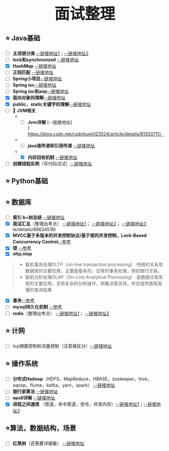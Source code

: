 # <div align='center' ><font size='40'>面试整理</font></div>

## :star: Java基础
- [ ] **主流锁分类** [--链接地址1](https://www.cnblogs.com/song-wentao/p/12658330.html)；[--链接地址2](https://blog.csdn.net/qq_25827845/article/details/74139773)
- [ ] **lock和synchronized** [--链接地址](https://blog.csdn.net/e54332/article/details/86577071)
- [x] **HashMap** [--链接地址](https://www.jb51.net/article/158959.htm)
- [ ] **正则匹配** [--链接地址](https://blog.csdn.net/weixin_44259720/article/details/88179885)
- [ ] **Spring小项目**[--链接地址](https://blog.csdn.net/baidu_39298625/article/details/98102453)
- [ ] **Spring ioc**[--链接地址](https://blog.csdn.net/CREATE_17/article/details/102735077)
- [ ] **Spring ioc和aop**[--链接地址](https://www.jianshu.com/p/78ba8bafb90a)
- [x] **面向对象的理解**[--链接地址](https://blog.csdn.net/phphot/article/details/3111708)
- [x] **public，static关键字的理解**[--链接地址](https://blog.csdn.net/yxpandjay/article/details/80209429)
- [ ] :anger: **JVM相关**
   + - [ ] **Jvm详解** [--链接地址](https://blog.csdn.net/csdnliuxin123524/article/details/81303711）
   + - [ ] **java值传递和引用传递** [--链接地址](https://blog.csdn.net/bntx2jsqfehy7/article/details/83508006)
   + - [x] **内存回收机制** [--链接地址](https://www.cnblogs.com/dz-boss/p/10219503.html)
- [ ] **创建线程实例**（写代码试试）[--链接地址](https://blog.csdn.net/qq_43574339/article/details/100131201)

## :star: Python基础

## :star: 数据库
- [ ] **索引 b+树总结** [--链接地址](https://www.jianshu.com/p/c82148473235)
- [x] **面试汇总**（整理出考点） [--链接地址1](https://www.cnblogs.com/williamjie/p/11081592.html)； [--链接地址2](https://segmentfault.com/a/1190000018371218)； [--链接地址3](https://blog.csdn.net/qq_36906627/article/details/86634518)
le/details/86634518)
- [x] **MVCC基于多版本的并发控制协议/基于锁的并发控制，Lock-Based Concurrency Control**[--参考](https://baijiahao.baidu.com/s?id=1669272579360136533&wfr=spider&for=pc)
- [x] **锁** [--参考](https://www.cnblogs.com/localtion/p/10516656.html)
- [x] **oltp;olap**
> + 联机事务处理OLTP（on-line transaction processing）:传统的关系型数据库的主要应用，主要是基本的、日常的事务处理，例如银行交易。
> + 联机分析处理OLAP（On-Line Analytical Processing）:是数据仓库系统的主要应用，支持复杂的分析操作，侧重决策支持，并且提供直观易懂的查询结果
- [x] **事务**[--参考](https://blog.csdn.net/qq_36906627/article/details/86634518)
- [ ] **mysql持久化机制** [--参考](https://www.cnblogs.com/jamaler/p/12174517.html)
- [ ] **redis**（整理出考点） [--链接地址1](https://zhuanlan.zhihu.com/p/93515595)； [--链接地址2](https://blog.csdn.net/Butterfly_resting/article/details/89668661)

## :star: 计网
- [ ] tcp拥塞控制和流量控制（注意做区分）[--链接地址](http://blog.chinaunix.net/uid-26548237-id-3966297.html)


## :star: 操作系统
- [ ] **分布式Hadoop**（HDFS，MapReduce，HBASE，zookeeper，hive，sqoop，flume，kafka，yarn，spark）  [--链接地址](https://blog.csdn.net/wyqwilliam/article/details/81913740)
- [ ] **银行家算法**   [--链接地址](https://blog.csdn.net/qq_36260974/article/details/84404369)
- [ ] **epoll详解**   [--链接地址](https://blog.csdn.net/songchuwang1868/article/details/89877739)
- [x] **进程之间通信** （管道，命令管道，信号，共享内存）[--链接地址1](https://blog.csdn.net/qq_38880380/article/details/78527115?utm_medium=distribute.pc_relevant_t0.none-task-blog-BlogCommendFromMachineLearnPai2-1.nonecase&depth_1-utm_source=distribute.pc_relevant_t0.none-task-blog-BlogCommendFromMachineLearnPai2-1.nonecase)；[--链接地址2](https://blog.csdn.net/zhaohong_bo/article/details/89552188)

## :star:算法，数据结构，场景
- [ ] **红黑树**（还需要详细看）   [--链接地址](https://www.jianshu.com/p/e136ec79235c)





